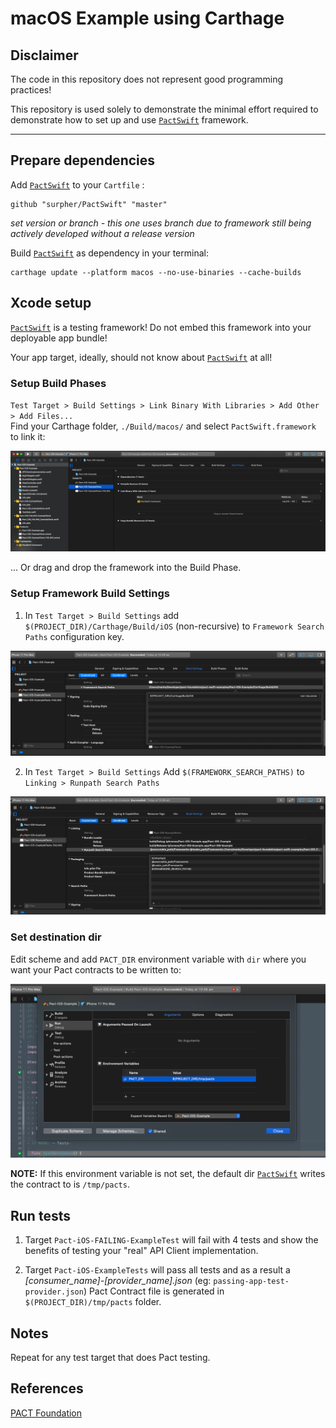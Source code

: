 # macOS Example using Carthage

## Disclaimer

The code in this repository does not represent good programming practices!

This repository is used solely to demonstrate the minimal effort required to demonstrate how to set up and use [`PactSwift`](https://github.com/surpher/PactSwift) framework.

----

## Prepare dependencies

Add [`PactSwift`](https://github.com/surpher/PactSwift) to your `Cartfile` :

	github "surpher/PactSwift" "master"

_set version or branch - this one uses branch due to framework still being actively developed without a release version_

Build [`PactSwift`](https://github.com/surpher/PactSwift) as dependency in your terminal:

	carthage update --platform macos --no-use-binaries --cache-builds

## Xcode setup

[`PactSwift`](https://github.com/surpher/PactSwift) is a testing framework! Do not embed this framework into your deployable app bundle!

Your app target, ideally, should not know about [`PactSwift`](https://github.com/surpher/PactSwift) at all!

### Setup Build Phases

`Test Target > Build Settings > Link Binary With Libraries > Add Other > Add Files...`  
Find your Carthage folder, `./Build/macos/` and select `PactSwift.framework` to link it:

![link binary with libraries](../Pact-iOS-Example/res/01_link_binary_with_libraries.png)

... Or drag and drop the framework into the Build Phase.

### Setup Framework Build Settings

1. In `Test Target > Build Settings` add `$(PROJECT_DIR)/Carthage/Build/iOS` (non-recursive) to `Framework Search Paths` configuration key.

![set framework search paths](../Pact-iOS-Example/res/02_framework_search_paths.png)

2. In `Test Target > Build Settings` Add `$(FRAMEWORK_SEARCH_PATHS)` to `Linking > Runpath Search Paths`

![set runpath search paths](../Pact-iOS-Example/res/03_runpath_search_paths.png)

### Set destination dir

Edit scheme and add `PACT_DIR` environment variable with `dir` where you want your Pact contracts to be written to:

![set destination dir](../Pact-iOS-Example/res/04_destination_dir.png)

**NOTE:** If this environment variable is not set, the default dir [`PactSwift`](https://github.com/surpher/PactSwift) writes the contract to is `/tmp/pacts`.

## Run tests

1. Target `Pact-iOS-FAILING-ExampleTest` will fail with 4 tests and show the benefits of testing your "real" API Client implementation.

2. Target `Pact-iOS-ExampleTests` will pass all tests and as a result a _[consumer_name]-[provider_name].json_ (eg: `passing-app-test-provider.json`) Pact Contract file is generated in `$(PROJECT_DIR)/tmp/pacts` folder.

## Notes

Repeat for any test target that does Pact testing.

## References

[PACT Foundation](https://docs.pact.io)